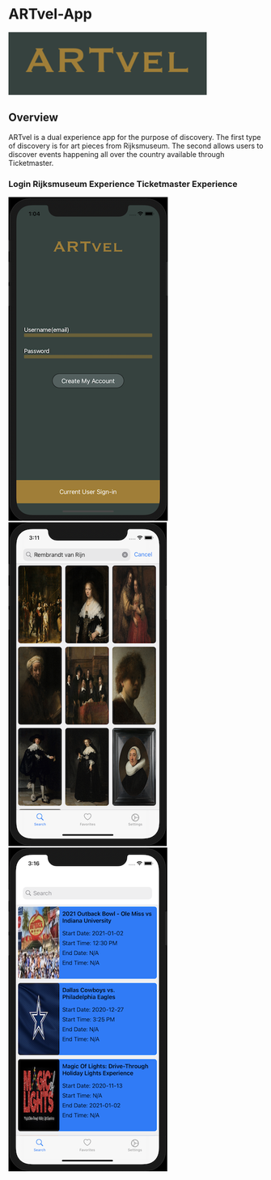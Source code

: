 # ARTvel-App

![Artvel-Logo](ARTvel-App/SupportingFiles/Assets.xcassets/ARTvelLogo.imageset/ARTvelLogo.png)

## Overview

ARTvel is a dual experience app for the purpose of discovery. The first type of discovery is for art pieces from Rijksmuseum. The second allows users to discover events happening all over the country available through Ticketmaster. 

       
### Login Rijksmuseum Experience Ticketmaster Experience 

![Login](ARTvel-App/SupportingFiles/Assets.xcassets/Login.imageset/Login.png)
![RijksExperience](ARTvel-App/SupportingFiles/Assets.xcassets/RijksExperience.imageset/RijksExperience.png)
![TMExperience](ARTvel-App/SupportingFiles/Assets.xcassets/TMExperience.imageset/TMExperience.png)
